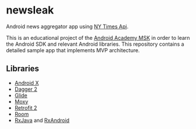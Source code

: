 # newsleak
Android news aggregator app using [NY Times Api](https://developer.nytimes.com/).

This is an educational project of the [Android Academy MSK](https://habr.com/post/420573/) in order to learn the Android SDK and relevant Android libraries.
This repository contains a detailed sample app that implements MVP architecture.

## Libraries
* [Android X](https://developer.android.com/jetpack/androidx/)
* [Dagger 2](http://google.github.io/dagger/)
* [Glide](https://github.com/bumptech/glide)
* [Moxy](https://github.com/Arello-Mobile/Moxy)
* [Retrofit 2](http://square.github.io/retrofit/)
* [Room](https://developer.android.com/topic/libraries/architecture/room)
* [RxJava](https://github.com/ReactiveX/RxJava) and [RxAndroid](https://github.com/ReactiveX/RxAndroid)
